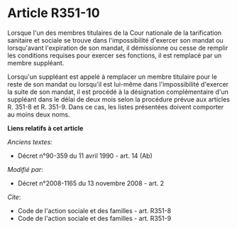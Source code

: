 # Article R351-10

Lorsque l'un des membres titulaires de la Cour nationale de la tarification sanitaire et sociale se trouve dans
l'impossibilité d'exercer son mandat ou lorsqu'avant l'expiration de son mandat, il démissionne ou cesse de remplir les
conditions requises pour exercer ses fonctions, il est remplacé par un membre suppléant. 

Lorsqu'un suppléant est appelé à remplacer un membre titulaire pour le reste de son mandat ou lorsqu'il est lui-même dans
l'impossibilité d'exercer la suite de son mandat, il est procédé à la désignation complémentaire d'un suppléant dans le délai
de deux mois selon la procédure prévue aux articles R. 351-8 et R. 351-9. Dans ce cas, les listes présentées doivent
comporter au moins deux noms.

**Liens relatifs à cet article**

_Anciens textes_:

  - Décret n°90-359 du 11 avril 1990 - art. 14 (Ab)

_Modifié par_:

  - Décret n°2008-1165 du 13 novembre 2008 - art. 2

_Cite_:

  - Code de l'action sociale et des familles - art. R351-8
  - Code de l'action sociale et des familles - art. R351-9
